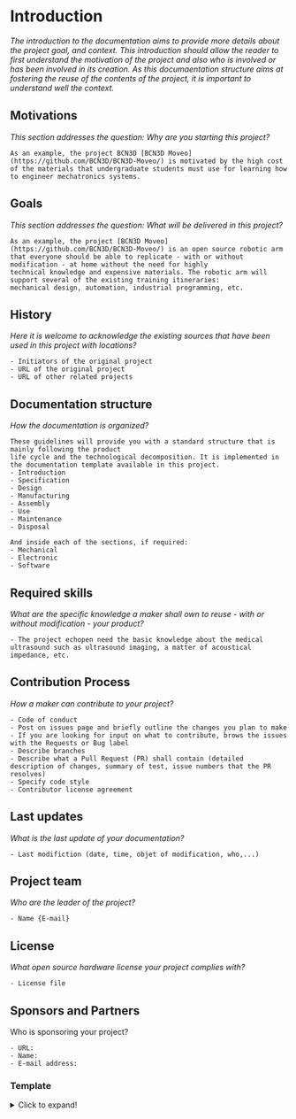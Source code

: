 # Introduction

*The introduction to the documentation aims to provide more details about the project goal, and context. This introduction should allow the reader to first understand the motivation of the project and also who is involved or has been involved in its creation. As this documaentation structure aims at fostering the reuse of the contents of the project, it is important to understand well the context.*

## Motivations

*This section addresses the question: Why are you starting this project?*

```
As an example, the project BCN3D [BCN3D Moveo](https://github.com/BCN3D/BCN3D-Moveo/) is motivated by the high cost of the materials that undergraduate students must use for learning how to engineer mechatronics systems.
```

## Goals

*This section addresses the question: What will be delivered in this project?* 

```
As an example, the project [BCN3D Moveo](https://github.com/BCN3D/BCN3D-Moveo/) is an open source robotic arm 
that everyone should be able to replicate - with or without modification - at home without the need for highly 
technical knowledge and expensive materials. The robotic arm will support several of the existing training itineraries: 
mechanical design, automation, industrial programming, etc.
```

## History

*Here it is welcome to acknowledge the existing sources that have been used in this project with locations?*

```
- Initiators of the original project
- URL of the original project
- URL of other related projects
```

## Documentation structure

*How the documentation is organized?*

```
These guidelines will provide you with a standard structure that is mainly following the product 
life cycle and the technological decomposition. It is implemented in the documentation template available in this project.
- Introduction
- Specification
- Design 
- Manufacturing
- Assembly
- Use
- Maintenance
- Disposal

And inside each of the sections, if required:
- Mechanical
- Electronic 
- Software 

```

## Required skills

*What are the specific knowledge a maker shall own to reuse - with or without modification - your product?*

```
- The project echopen need the basic knowledge about the medical ultrasound such as ultrasound imaging, a matter of acoustical impedance, etc.  
```

## Contribution Process

*How a maker can contribute to your project?*

```
- Code of conduct
- Post on issues page and briefly outline the changes you plan to make
- If you are looking for input on what to contribute, brows the issues with the Requests or Bug label
- Describe branches
- Describe what a Pull Request (PR) shall contain (detailed description of changes, summary of test, issue numbers that the PR resolves)
- Specify code style 
- Contributor license agreement
```

## Last updates 

*What is the last update of your documentation?*

```
- Last modifiction (date, time, objet of modification, who,...) 
```


## Project team

*Who are the leader of the project?*

```
- Name {E-mail}
```

## License

*What open source hardware license your project complies with?*

```
- License file
```

## Sponsors and Partners

Who is sponsoring your project?

```
- URL:
- Name:
- E-mail address:
```

### Template
<details>
  <summary>Click to expand!</summary>
  
  #### 1. Introduction
  1. Motivation
     * ...

 2. Goal
     * ...

  3. History
     * ...
  
     ...

</details>
